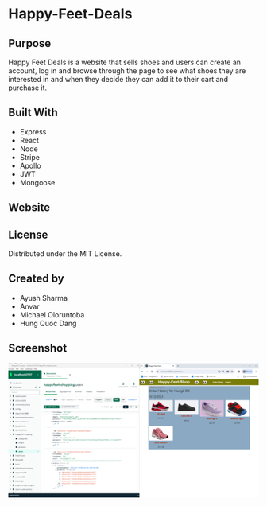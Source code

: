 # Happy-Feet-Deals

## Purpose

Happy Feet Deals is a website that sells shoes and users can create an account, log in and browse through the page to see what shoes they are interested in and when they decide they can add it to their cart and purchase it.

## Built With

- Express
- React
- Node
- Stripe
- Apollo
- JWT
- Mongoose 

## Website

## License 

Distributed under the MIT License.

## Created by

- Ayush Sharma
- Anvar
- Michael Oloruntoba
- Hung Quoc Dang

## Screenshot

![Alt text](ReadmePicture-1.png)